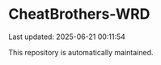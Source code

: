 # CheatBrothers-WRD

Last updated: 2025-06-21 00:11:54

This repository is automatically maintained.

